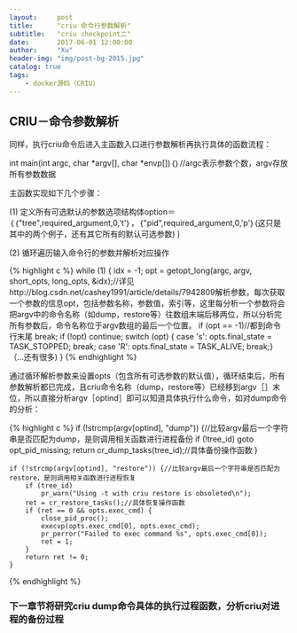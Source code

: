 ```yaml
---
layout:     post
title:      "criu 命令行参数解析"
subtitle:   "criu checkpoint二"
date:       2017-06-01 12:00:00
author:     "Xu"
header-img: "img/post-bg-2015.jpg"
catalog: true
tags:
    - docker源码（CRIU）
---
```

## CRIU－命令参数解析

同样，执行criu命令后进入主函数入口进行参数解析再执行具体的函数流程：

int main(int argc, char *argv[], char *envp[])｛｝//argc表示参数个数，argv存放所有参数数据

主函数实现如下几个步骤：

(1) 定义所有可选默认的参数选项结构体option＝｛｛"tree",required_argument,0,'t'｝，｛"pid",required_argument,0,'p'｝(这只是其中的两个例子，还有其它所有的默认可选参数)
  ｝

(2) 循环遍历输入命令行的参数并解析对应操作


{% highlight c %}
     while (1) {
		idx = -1;
		opt = getopt_long(argc, argv, short_opts, long_opts, &idx);//详见http://blog.csdn.net/cashey1991/article/details/7942809解析参数，每次获取一个参数的信息opt，包括参数名称，参数值，索引等，这里每分析一个参数将会把argv中的命令名称（如dump，restore等）往数组末端后移两位，所以分析完所有参数后，命令名称位于argv数组的最后一个位置。
		if (opt == -1)//都到命令行末尾
			break;
		if (!opt)
			continue;
		switch (opt) {
		case 's':
			opts.final_state = TASK_STOPPED;
			break;
		case 'R':
			opts.final_state = TASK_ALIVE;
			break;}
			（...还有很多)
			}
{% endhighlight %}

通过循环解析参数来设置opts（包含所有可选参数的默认值），循环结束后，所有参数解析都已完成，且criu命令名称（dump，restore等）已经移到argv［］末位，所以直接分析argv［optind］即可以知道具体执行什么命令，如对dump命令的分析：

{% highlight c %}
    if (!strcmp(argv[optind], "dump")) {//比较argv最后一个字符串是否匹配为dump，是则调用相关函数进行进程备份
		if (!tree_id)
			goto opt_pid_missing;
		return cr_dump_tasks(tree_id);//具体备份操作函数
	}
	
	if (!strcmp(argv[optind], "restore")) {//比较argv最后一个字符串是否匹配为restore，是则调用相关函数进行进程恢复
		if (tree_id)
			pr_warn("Using -t with criu restore is obsoleted\n");
		ret = cr_restore_tasks();//具体恢复操作函数
		if (ret == 0 && opts.exec_cmd) {
			close_pid_proc();
			execvp(opts.exec_cmd[0], opts.exec_cmd);
			pr_perror("Failed to exec command %s", opts.exec_cmd[0]);
			ret = 1;
		}
		return ret != 0;
	}
{% endhighlight %}

### 下一章节将研究criu dump命令具体的执行过程函数，分析criu对进程的备份过程
